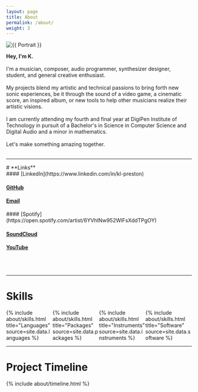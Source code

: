 ```yaml
---
layout: page
title: About
permalink: /about/
weight: 3
---
```


<div class="row">
<div class="col">
    <!-- Fine Circle Responsive Image -->
    <div id="container" class="my-2">
      <div id="dummy"></div>
      <div id="element">
        <img src="{{ "/docs/assets/images/site/231103-headshot-7-square.jpg" }}" alt="{{ Portrait }}" class="circle-image wow animated zoomIn" data-wow-delay=".1s">
      </div>
    </div>
</div>

<div class="col">

<b>Hey, I'm K.</b><br><br>
I'm a musician, composer, audio programmer, synthesizer designer, student, and general creative enthusiast. <br><br>
My projects blend my artistic and technical passions to bring forth new sonic experiences, be it through the sound of a video game, a cinematic score, an inspired album, or new tools to help other musicians realize their artistic visions.<br><br>
I am currently attending my fourth and final year at DigiPen Institute of Technology in pursuit of a Bachelor's in Science in Computer Science and Digital Audio
and a minor in mathematics.<br><br>
Let's make something amazing together.
<br><br>
<hr>
<div class="col" markdown="1">
<div class="row" markdown="1">
# **Links**
</div>
<div class="row" markdown="1">
<div class="col" markdown="1">
#### [LinkedIn](https://www.linkedin.com/in/kl-preston)

#### [GitHub](https://www.github.com/CocoaBeanzz)

#### [Email](k@kaud.io)
</div>
<div class="col" markdown="1">
#### [Spotify](https://open.spotify.com/artist/6YVhlNw952WlFsXddTPgOY)

#### [SoundCloud](https://www.soundcloud.com/CocoaBeanz)

#### [YouTube](https://www.youtube.com/KPresto)
</div>
</div>
</div>
</div>
</div>
<br>
<br>
<hr>

# **Skills**

<div class="row">
<div class="container-fluid" style="display: grid; @media screen and (max-width:720px) {grid-template-columns: repeat(auto-fill, 50%);} grid-template-columns: repeat(auto-fill, 25%)">
<div class="col">
{% include about/skills.html title="Languages" source=site.data.languages %}
</div>
<div class="col">
{% include about/skills.html title="Packages" source=site.data.packages %}
</div>
<div class="col">
{% include about/skills.html title="Instruments" source=site.data.instruments %}
</div>
<div class="col">
{% include about/skills.html title="Software" source=site.data.software %}
</div>
</div>
</div>
<hr>

# **Project Timeline**
<div class="row">
{% include about/timeline.html %}
</div>